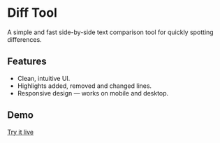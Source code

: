 # Diff Tool

A simple and fast side-by-side text comparison tool for quickly spotting differences.

## Features

- Clean, intuitive UI.
- Highlights added, removed and changed lines.
- Responsive design — works on mobile and desktop.

## Demo

[Try it live](https://diff.huffmanks.com)